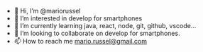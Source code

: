 - 👋 Hi, I’m @mariorussel
- 👀 I’m interested in develop for smartphones
- 🌱 I’m currently learning java, react, node, git, github, vscode...
- 💞️ I’m looking to collaborate on develop for smartphones.
- 📫 How to reach me mario.russel@gmail.com

<!---
mariorussel/mariorussel is a ✨ special ✨ repository because its `README.md` (this file) appears on your GitHub profile.
You can click the Preview link to take a look at your changes.
--->
